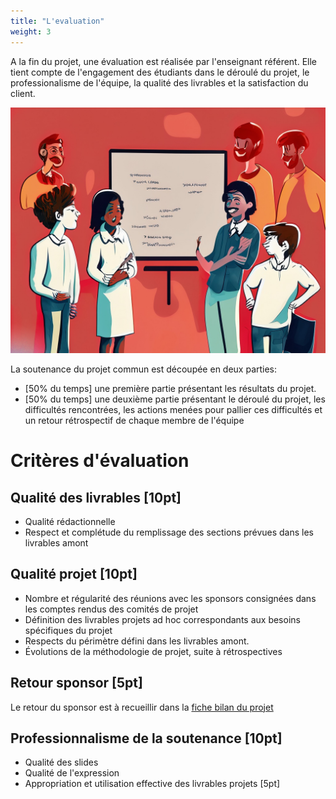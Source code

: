 ```yaml
---
title: "L'evaluation"
weight: 3
---
```


A la fin du projet, une évaluation est réalisée par l'enseignant référent. Elle tient compte de l'engagement des étudiants dans le déroulé du projet, le professionalisme de l'équipe, la qualité des livrables et la satisfaction du client.

![](/images/miage/eval.png)

La soutenance du projet commun est découpée en deux parties:

* [50% du temps] une première partie présentant les résultats du projet.
* [50% du temps] une deuxième partie présentant le déroulé du projet, les difficultés rencontrées, les actions menées pour pallier ces difficultés et un retour rétrospectif de chaque membre de l'équipe

# Critères d'évaluation

## Qualité des livrables \[10pt\]

* Qualité rédactionnelle
* Respect et complétude du remplissage des sections prévues dans les livrables amont
  
## Qualité projet  \[10pt]

* Nombre et régularité des réunions avec les sponsors consignées dans les comptes rendus des comités de projet
* Définition des livrables projets ad hoc correspondants aux besoins spécifiques du projet 
* Respects du périmètre défini dans les livrables amont.
* Évolutions de la méthodologie de projet, suite à rétrospectives

## Retour sponsor \[5pt\] 

Le retour du sponsor est à recueillir dans la [fiche bilan du projet](/assets/templates/05_retour_sponsor/05_retour_sponsor.pdf)

## Professionnalisme de la soutenance \[10pt\]

* Qualité des slides
* Qualité de l'expression
* Appropriation et utilisation effective des livrables projets \[5pt\]
